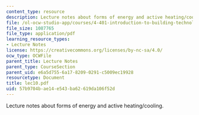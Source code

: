 ```yaml
---
content_type: resource
description: Lecture notes about forms of energy and active heating/cooling.
file: /ol-ocw-studio-app/courses/4-401-introduction-to-building-technology-spring-2006/57b9704bae14e543ba62619da106f52d_lec10.pdf
file_size: 1087765
file_type: application/pdf
learning_resource_types:
- Lecture Notes
license: https://creativecommons.org/licenses/by-nc-sa/4.0/
ocw_type: OCWFile
parent_title: Lecture Notes
parent_type: CourseSection
parent_uid: e6a5d755-6a17-8209-0291-c5009ec19928
resourcetype: Document
title: lec10.pdf
uid: 57b9704b-ae14-e543-ba62-619da106f52d
---
```

Lecture notes about forms of energy and active heating/cooling.